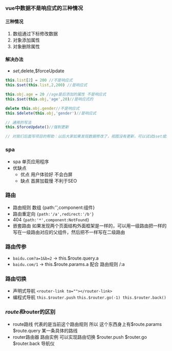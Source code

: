 ### vue中数据不是响应式的三种情况
#### 三种情况
1. 数组通过下标修改数据
2. 对象添加属性
3. 对象删除属性
#### 解决办法
- $set,$delete,$forceUpdate

```js
this.list[2] = 200 //不是响应式
this.$set(this.list,2,200) //是响应式

this.obj.age = 20 //age是后添加的属性 不是响应式
this.$set(this.obj,'age',20)//是响应式的

delete this.obj.gender//不是响应式
this.$delete(this.obj,'gender')//是响应式

// 通用的写法
this.$forceUpdate()//强制更新

// 对我们后面写项目的帮助：以后大家如果发现数据修改了，视图没有更新，可以试试$set或$forceUpdate
```

### spa
- spa 单页应用程序
- 优缺点
    + 优点 用户体验好 不会白屏
    + 缺点 首屏加载慢 不利于SEO

### 路由
- 路由规则 数组 {path:'',component:组件}
- 路由重定向 `{path:'/a',redirect:'/b'}`
- 404 `{path:'*',component:NotFound}`
- 嵌套路由 如果发现两个页面结构外面框架是一样的，可以用一级路由把一样的写在一级路由对应的父组件，然后把不一样写在二级路由

### 路由传参
- `baidu.com?a=1&b=2` -> this.$route.query.a 
- `baidu.com/1` -> this.$route.params.a 配合 路由规则 /:a 

### 路由切换
- 声明式导航 `<router-link to=""></router-link>`
- 编程式导航 `this.$router.push` `this.$router.go(-1) this.$router.back()`


### $route和$router的区别
- route路线 代表的是当前这个路由规则 所以 这个东西身上有$route.params $route.query 某一条具体的路线 
- router路由器 路由实例 可以实现路由切换 $router.push $router.go $router.back 导航仪




